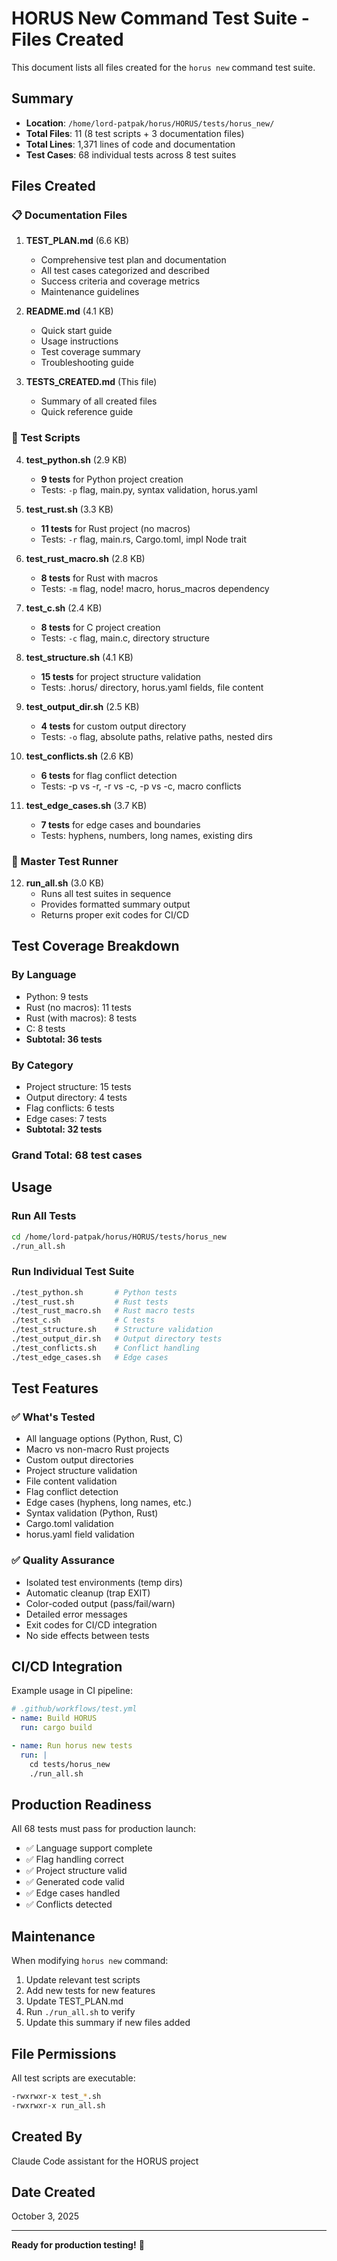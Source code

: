 # HORUS New Command Test Suite - Files Created

This document lists all files created for the `horus new` command test suite.

## Summary

- **Location**: `/home/lord-patpak/horus/HORUS/tests/horus_new/`
- **Total Files**: 11 (8 test scripts + 3 documentation files)
- **Total Lines**: 1,371 lines of code and documentation
- **Test Cases**: 68 individual tests across 8 test suites

## Files Created

### 📋 Documentation Files

1. **TEST_PLAN.md** (6.6 KB)
   - Comprehensive test plan and documentation
   - All test cases categorized and described
   - Success criteria and coverage metrics
   - Maintenance guidelines

2. **README.md** (4.1 KB)
   - Quick start guide
   - Usage instructions
   - Test coverage summary
   - Troubleshooting guide

3. **TESTS_CREATED.md** (This file)
   - Summary of all created files
   - Quick reference guide

### 🧪 Test Scripts

4. **test_python.sh** (2.9 KB)
   - **9 tests** for Python project creation
   - Tests: `-p` flag, main.py, syntax validation, horus.yaml

5. **test_rust.sh** (3.3 KB)
   - **11 tests** for Rust project (no macros)
   - Tests: `-r` flag, main.rs, Cargo.toml, impl Node trait

6. **test_rust_macro.sh** (2.8 KB)
   - **8 tests** for Rust with macros
   - Tests: `-m` flag, node! macro, horus_macros dependency

7. **test_c.sh** (2.4 KB)
   - **8 tests** for C project creation
   - Tests: `-c` flag, main.c, directory structure

8. **test_structure.sh** (4.1 KB)
   - **15 tests** for project structure validation
   - Tests: .horus/ directory, horus.yaml fields, file content

9. **test_output_dir.sh** (2.5 KB)
   - **4 tests** for custom output directory
   - Tests: `-o` flag, absolute paths, relative paths, nested dirs

10. **test_conflicts.sh** (2.6 KB)
    - **6 tests** for flag conflict detection
    - Tests: -p vs -r, -r vs -c, -p vs -c, macro conflicts

11. **test_edge_cases.sh** (3.7 KB)
    - **7 tests** for edge cases and boundaries
    - Tests: hyphens, numbers, long names, existing dirs

### 🚀 Master Test Runner

12. **run_all.sh** (3.0 KB)
    - Runs all test suites in sequence
    - Provides formatted summary output
    - Returns proper exit codes for CI/CD

## Test Coverage Breakdown

### By Language
- Python: 9 tests
- Rust (no macros): 11 tests
- Rust (with macros): 8 tests
- C: 8 tests
- **Subtotal: 36 tests**

### By Category
- Project structure: 15 tests
- Output directory: 4 tests
- Flag conflicts: 6 tests
- Edge cases: 7 tests
- **Subtotal: 32 tests**

### **Grand Total: 68 test cases**

## Usage

### Run All Tests
```bash
cd /home/lord-patpak/horus/HORUS/tests/horus_new
./run_all.sh
```

### Run Individual Test Suite
```bash
./test_python.sh       # Python tests
./test_rust.sh         # Rust tests
./test_rust_macro.sh   # Rust macro tests
./test_c.sh            # C tests
./test_structure.sh    # Structure validation
./test_output_dir.sh   # Output directory tests
./test_conflicts.sh    # Conflict handling
./test_edge_cases.sh   # Edge cases
```

## Test Features

### ✅ What's Tested

- All language options (Python, Rust, C)
- Macro vs non-macro Rust projects
- Custom output directories
- Project structure validation
- File content validation
- Flag conflict detection
- Edge cases (hyphens, long names, etc.)
- Syntax validation (Python, Rust)
- Cargo.toml validation
- horus.yaml field validation

### ✅ Quality Assurance

- Isolated test environments (temp dirs)
- Automatic cleanup (trap EXIT)
- Color-coded output (pass/fail/warn)
- Detailed error messages
- Exit codes for CI/CD integration
- No side effects between tests

## CI/CD Integration

Example usage in CI pipeline:

```yaml
# .github/workflows/test.yml
- name: Build HORUS
  run: cargo build

- name: Run horus new tests
  run: |
    cd tests/horus_new
    ./run_all.sh
```

## Production Readiness

All 68 tests must pass for production launch:
- ✅ Language support complete
- ✅ Flag handling correct
- ✅ Project structure valid
- ✅ Generated code valid
- ✅ Edge cases handled
- ✅ Conflicts detected

## Maintenance

When modifying `horus new` command:
1. Update relevant test scripts
2. Add new tests for new features
3. Update TEST_PLAN.md
4. Run `./run_all.sh` to verify
5. Update this summary if new files added

## File Permissions

All test scripts are executable:
```bash
-rwxrwxr-x test_*.sh
-rwxrwxr-x run_all.sh
```

## Created By

Claude Code assistant for the HORUS project

## Date Created

October 3, 2025

---

**Ready for production testing!** 🚀
